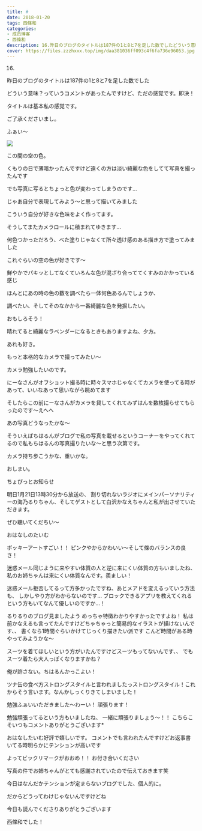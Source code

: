 ```yaml
---
title: #
date: 2018-01-20
tags: 西條和
categories: 
- 成员博客
- 西條和
description: 16.昨日のブログのタイトルは187件の1と8と7を足した数でしたどういう意味？っていうコメントがあったんですけど、ただの感覚です。即決！タイトルは基...
cover: https://files.zzzhxxx.top/img/daa381036ff093c4f6fa736e96053.jpg 
---
```








16.






昨日のブログのタイトルは187件の1と8と7を足した数でした






どういう意味？っていうコメントがあったんですけど、ただの感覚です。即決！







タイトルは基本私の感覚です。




ご了承くださいまし。










ふぁい〜



![](https://files.zzzhxxx.top/img/daa381036ff093c4f6fa736e96053.jpg)








この間の空の色。







くもりの日で薄暗かったんですけど遠くの方は淡い綺麗な色をしてて写真を撮ったんです




でも写真に写るとちょっと色が変わってしまうのです…





じゃあ自分で表現してみよう〜と思って描いてみました





こういう自分が好きな色味をよく作ってます。



そうしてまたカメラロールに積まれてゆきます…







何色つかっただろう、べた塗りじゃなくて所々透け感のある描き方で塗ってみました







これぐらいの空の色が好きです〜


鮮やかでパキッとしてなくていろんな色が混ざり合っててくすみのかかっている感じ







ほんとにあの時の色の数を調べたら一体何色あるんでしょうか、





調べたい、そしてそのなかから一番綺麗な色を発掘したい。

おもしろそう！








晴れてると綺麗なラベンダーになるときもありますよね、夕方。



あれも好き。








もっと本格的なカメラで撮ってみたい〜







カメラ勉強したいのです。






にーなさんがオフショット撮る時に時々スマホじゃなくてカメラを使ってる時があって、いいなあって思いながら眺めてます










そしたらこの前にーなさんがカメラを貸してくれてみずはんを数枚撮らせてもらったのです〜えへへ









あの写真どうなったかな〜









そういえばちはるんがブログで私の写真を載せるというコーナーをやってくれてるので私もちはるんの写真撮りたいな〜と思う次第です。








カメラ持ち歩こうかな、重いかな。











おしまい。






ちょぴっとお知らせ



明日1月21日13時30分から放送の、
割り切れないラジオにメインパーソナリティーの海乃るりちゃん、そしてゲストとして白沢かなえちゃんと私が出させていただきます。

ぜひ聴いてくだちい〜









おはなしのたいむ







ポッキーアートすごい！！
ピンクやからかわいい〜そして條のバランスの良さ！





迷惑メール同じように来やすい体質の人と逆に来にくい体質の方もいましたね、私のお姉ちゃんは来にくい体質なんです。羨ましい！





迷惑メール拒否してるって方多かったですね、あとメアドを変えるっていう方法も、
しかしやり方がわからないのです…
ブロックできるアプリを教えてくれるという方もいてなんて優しいのですか…！






るりるりのブログ見ましたよう
めっちゃ特徴わかりやすかったですよね！
私は前かなえるも言ってたんですけどちゃちゃっと簡易的なイラストが描けないんです、、
書くなら1時間ぐらいかけてじっくり描きたい派です
こんど時間がある時やってみようかな〜




スーツを着てほしいという方がいたんですけどスーツもってないんです、、
でもスーツ着たら大人っぽくなりますかね？





俺が許さない。ちはるんかっこよい！




ツナ缶の食べ方ストロングスタイルと言われましたっストロングスタイル！これからそう言います。なんかしっくりきてしまいました！



勉強ふぁいいただきました〜わーい！
頑張ります！



勉強頑張ってるという方もいましたね、
一緒に頑張りましょう〜！！
こちらこそいつもコメントありがとうございます*




おはなしたいむ好評で嬉しいです。
コメントでも言われたんですけどお返事書いてる時明らかにテンションが高いです

よってビックリマークがおおめ！！
お付き合いください









写真の件でお姉ちゃんがとても感謝されていたので伝えておきます笑










今日はなんだかテンションが定まらないブログでした、個人的に。



だからどうってわけじゃないんですけどね













今日も読んでくださりありがとうございます







西條和でした！



